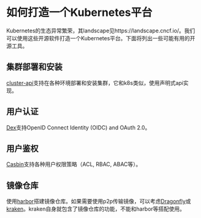 # 如何打造一个Kubernetes平台

Kubernetes的生态异常繁荣，其landscape见https://landscape.cncf.io/。我们可以使用这些开源软件打造一个Kubernetes平台。下面将列出一些可能有用的开源工具。

## 集群部署和安装

[cluster-api](https://github.com/kubernetes-sigs/cluster-api)支持在各种环境部署和安装集群，它和k8s类似，使用声明式api实现。

## 用户认证

[Dex](https://github.com/dexidp/dex)支持OpenID Connect Identity (OIDC) and OAuth 2.0。

## 用户鉴权

[Casbin](https://github.com/casbin/casbin)支持各种用户权限策略（ACL, RBAC, ABAC等）。

## 镜像仓库

使用[harbor](https://github.com/goharbor/harbor)搭建镜像仓库。如果需要使用p2p传输镜像，可以考虑[Dragonfly](https://github.com/dragonflyoss/Dragonfly)或[kraken](https://github.com/uber/kraken)。kraken自身就包含了镜像仓库的功能，不能和harbor等搭配使用。